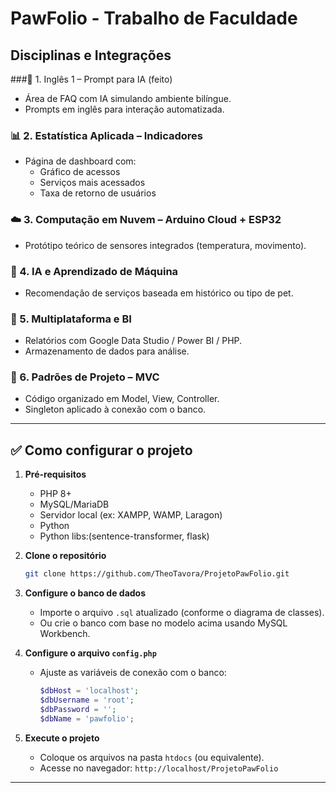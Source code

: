 <h1> PawFolio - Trabalho de Faculdade </h1>

## Disciplinas e Integrações

###🧠 1. Inglês 1 – Prompt para IA (feito) 
- Área de FAQ com IA simulando ambiente bilíngue.
- Prompts em inglês para interação automatizada.

### 📊 2. Estatística Aplicada – Indicadores
- Página de dashboard com:
  - Gráfico de acessos
  - Serviços mais acessados
  - Taxa de retorno de usuários

### ☁️ 3. Computação em Nuvem – Arduino Cloud + ESP32
- Protótipo teórico de sensores integrados (temperatura, movimento).

### 🤖 4. IA e Aprendizado de Máquina
- Recomendação de serviços baseada em histórico ou tipo de pet.

### 📱 5. Multiplataforma e BI
- Relatórios com Google Data Studio / Power BI / PHP.
- Armazenamento de dados para análise.

### 🧩 6. Padrões de Projeto – MVC
- Código organizado em Model, View, Controller.
- Singleton aplicado à conexão com o banco.

---

## ✅ Como configurar o projeto

1. **Pré-requisitos**
   - PHP 8+
   - MySQL/MariaDB
   - Servidor local (ex: XAMPP, WAMP, Laragon)
   - Python
   - Python libs:(sentence-transformer, flask)

2. **Clone o repositório**
   ```bash
   git clone https://github.com/TheoTavora/ProjetoPawFolio.git
   ```

3. **Configure o banco de dados**
   - Importe o arquivo `.sql` atualizado (conforme o diagrama de classes).
   - Ou crie o banco com base no modelo acima usando MySQL Workbench.

4. **Configure o arquivo `config.php`**
   - Ajuste as variáveis de conexão com o banco:
     ```php
     $dbHost = 'localhost';
     $dbUsername = 'root';
     $dbPassword = '';
     $dbName = 'pawfolio';
     ```

5. **Execute o projeto**
   - Coloque os arquivos na pasta `htdocs` (ou equivalente).
   - Acesse no navegador: `http://localhost/ProjetoPawFolio`
---
